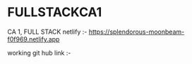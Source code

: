 # FULLSTACKCA1
CA 1, FULL STACK
netlify :- https://splendorous-moonbeam-f0f969.netlify.app

working
git hub link :- 